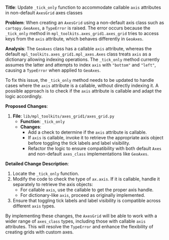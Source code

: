 **Title**: Update `_tick_only` function to accommodate callable `axis` attributes in non-default `AxesGrid` axes classes

**Problem**: When creating an `AxesGrid` using a non-default axis class such as `cartopy.GeoAxes`, a `TypeError` is raised. The error occurs because the `_tick_only` method in `mpl_toolkits.axes_grid1.axes_grid` tries to access keys from the `axis` attribute, which behaves differently in `GeoAxes`.

**Analysis**:
The `GeoAxes` class has a callable `axis` attribute, whereas the default `mpl_toolkits.axes_grid1.mpl_axes.Axes` class treats `axis` as a dictionary allowing indexing operations. The `_tick_only` method currently assumes the latter and attempts to index `axis` with `"bottom"` and `"left"`, causing a `TypeError` when applied to `GeoAxes`.

To fix this issue, the `_tick_only` method needs to be updated to handle cases where the `axis` attribute is a callable, without directly indexing it. A possible approach is to check if the `axis` attribute is callable and adapt the logic accordingly. 

**Proposed Changes**:
1. **File**: `lib/mpl_toolkits/axes_grid1/axes_grid.py`
   - **Function**: `_tick_only`
   - **Changes**:
     - Add a check to determine if the `axis` attribute is callable.
     - If `axis` is callable, invoke it to retrieve the appropriate axis object before toggling the tick labels and label visibility.
     - Refactor the logic to ensure compatibility with both default `Axes` and non-default `axes_class` implementations like `GeoAxes`.

**Detailed Change Description**:
1. Locate the `_tick_only` function.
2. Modify the code to check the type of `ax.axis`. If it is callable, handle it separately to retrieve the axis objects:
   - For callable `axis`, use the callable to get the proper axis handle.
   - For dictionary-like `axis`, proceed as originally implemented.
3. Ensure that toggling tick labels and label visibility is compatible across different `axis` types.

By implementing these changes, the `AxesGrid` will be able to work with a wider range of `axes_class` types, including those with callable `axis` attributes. This will resolve the `TypeError` and enhance the flexibility of creating grids with custom axes.
